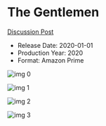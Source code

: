 # The Gentlemen

[Discussion Post](https://www.avsforum.com/threads/bass-eq-for-filtered-movies.2995212/post-59405430)

* Release Date: 2020-01-01
* Production Year: 2020
* Format: Amazon Prime

![img 0](https://i.imgur.com/3rxTikT.jpg)

![img 1](https://i.imgur.com/wD0VrNW.png)

![img 2](https://i.imgur.com/AlJBq0s.jpg)

![img 3](https://i.imgur.com/15LASaH.png)

